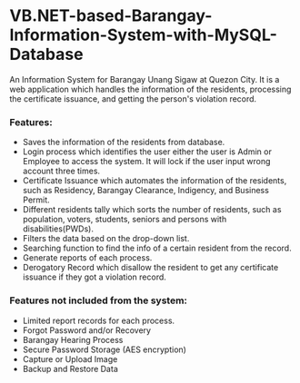 # VB.NET-based-Barangay-Information-System-with-MySQL-Database
An Information System for Barangay Unang Sigaw at Quezon City. It is a web application which handles the information of the residents, processing the certificate issuance, and getting the person's violation record.

### Features:

- Saves the information of the residents from database.
- Login process which identifies the user either the user is Admin or Employee to access the system. It will lock if the user input wrong account three times.
- Certificate Issuance which automates the information of the residents, such as Residency, Barangay Clearance, Indigency, and Business Permit.
- Different residents tally which sorts the number of residents, such as population, voters, students, seniors and persons with disabilities(PWDs).
- Filters the data based on the drop-down list.
- Searching function to find the info of a certain resident from the record.
- Generate reports of each process.
- Derogatory Record which disallow the resident to get any certificate issuance if they got a violation record.

### Features not included from the system:

- Limited report records for each process.
- Forgot Password and/or Recovery
- Barangay Hearing Process
- Secure Password Storage (AES encryption)
- Capture or Upload Image
- Backup and Restore Data
